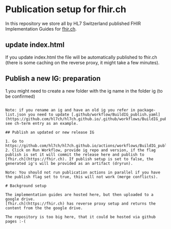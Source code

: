 # Publication setup for fhir.ch

In this repository we store all by HL7 Switzerland published FHIR Implementation Guides for [fhir.ch](https://fhir.ch).

## update index.html

If you update index.html the file will be automatically published to fhir.ch (there is some caching on the reverse proxy, it might
take a few minutes).

## Publish a new IG: preparation

1.you might need to create a new folder with the ig name in the folder ig (to be confirmed)

```

Note: if you rename an ig and have an old ig you refer in package-list.json you need to update [.github/workflow/BuildIG_publish.yaml](https://github.com/hl7ch/hl7ch.github.io/.github/workflows/BuildIG_publish.yaml), see ch-term entry as an example. 

## Publish an updated or new release IG 

1. Go to https://github.com/hl7ch/hl7ch.github.io/actions/workflows/BuildIG_publish.yaml
2. Click on Run Workflow, provide ig repo and version, if the flag publish is set it will commit the release here and publish to [fhir.ch](https://fhir.ch). If publish setup is set to false, the generated ig's will be provided as an artifact (dryrun).  

Note: You should not run publication actions in parallel if you have the publish flag set to true, this will not work (merge conflicts).

# Background setup

The implementation guides are hosted here, but then uploaded to a google drive.
[fhir.ch](https://fhir.ch) has reverse proxy setup and returns the content from the the google drive.

The repository is too big here, that it could be hosted via github pages :-(
